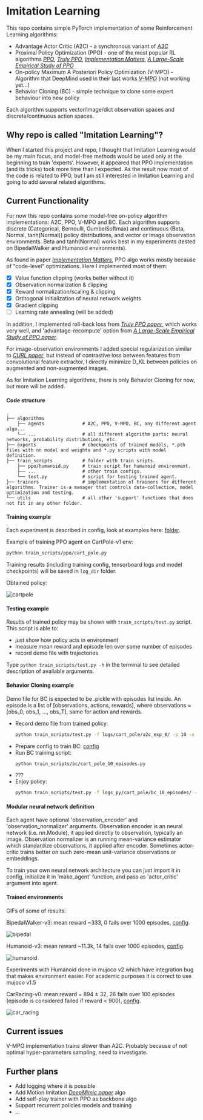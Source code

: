 # Imitation Learning

This repo contains simple PyTorch implementation of some Reinforcement Learning algorithms:
- Advantage Actor Critic (A2C) - a synchronous variant of [*A3C*](https://arxiv.org/abs/1602.01783)
- Proximal Policy Optimization (PPO) - one of the most popular RL algorithms [*PPO*](https://arxiv.org/abs/1707.06347), 
                               [*Truly PPO*](https://arxiv.org/abs/1903.07940), 
                               [*Implementation Matters*](https://arxiv.org/abs/2005.12729), 
                               [*A Large-Scale Empirical Study of PPO*](https://arxiv.org/abs/2006.05990)
- On-policy Maximum A Posteriori Policy Optimization (V-MPO) - Algorithm that DeepMind used in their last works [*V-MPO*](https://arxiv.org/abs/1909.12238) (not working yet...)
- Behavior Cloning (BC) - simple technique to clone some expert behaviour into new policy

Each algorithm supports vector/image/dict observation spaces and discrete/continuous action spaces. 

## Why repo is called "Imitation Learning"?
When I started this project and repo, I thought that Imitation Learning would be my main focus, 
and model-free methods would be used only at the beginning to train 'experts'. 
However, it appeared that PPO implementation (and its tricks) took more time than I expected. 
As the result now most of the code is related to PPO, but I am still interested in Imitation Learning and going to add several related algorithms.

## Current Functionality

For now this repo contains some model-free on-policy algorithm implementations: A2C, PPO, V-MPO and BC. 
Each algorithm supports discrete (Categorical, Bernoulli, GumbelSoftmax) and continuous (Beta, Normal, tanh(Normal)) policy distributions, 
and vector or image observation environments. Beta and tanh(Normal) works best in my experiments (tested on BipedalWalker and Humanoid environments).

As found in paper [*Implementation Matters*](https://arxiv.org/abs/2005.12729), 
PPO algo works mostly because of "code-level" optimizations. Here I implemented most of them:
- [x] Value function clipping (works better without it)
- [x] Observation normalization & clipping
- [x] Reward normalization/scaling & clipping
- [x] Orthogonal initialization of neural network weights
- [x] Gradient clipping
- [ ] Learning rate annealing (will be added)

In addition, I implemented roll-back loss from [*Truly PPO paper*](https://arxiv.org/abs/1903.07940), which works very well, 
and 'advantage-recompute' option from [*A Large-Scale Empirical Study of PPO paper*](https://arxiv.org/abs/2006.05990). 

For image-observation environments I added special regularization similar to [*CURL paper*](https://arxiv.org/abs/2004.04136), 
but instead of contrastive loss between features from convolutional feature extractor, 
I directly minimize D_KL between policies on augmented and non-augmented images.

As for Imitation Learning algorithms, there is only Behavior Cloning for now, but more will be added.

#### Code structure
    .
    ├── algorithms
        ├── agents              # A2C, PPO, V-MPO, BC, any different agent algo...
        └── ...                 # all different algorithm parts: neural networks, probability distributions, etc.
    ├── experts                 # checkpoints of trained models, *.pth files with nn model and weights and *.py scripts with model definition.
    ├── train_scripts           # folder with train sripts.
        ├── ppo/humanoid.py     # train script for humanoid environment.
        ├── ...                 # other train configs.
        └── test.py             # script for testing trained agent.
    ├── trainers                # implementation of trainers for different algorithms. Trainer is a manager that controls data-collection, model optimization and testing.
    └── utils                   # all other 'support' functions that does not fit in any other folder.

#### Training example
Each experiment is described in config, look at examples here: [folder](train_scripts).

Example of training PPO agent on CartPole-v1 env:

```bash
python train_scripts/ppo/cart_pole.py
```

Training results (including training config, tensorboard logs and model checkpoints) will be saved in ```log_dir``` folder.

Obtained policy: 

![cartpole](gifs/cartpole.gif)

#### Testing example
Results of trained policy may be shown with ```train_scripts/test.py``` script. 
This script is able to: 
- just show how policy acts in environment
- measure mean reward and episode len over some number of episodes
- record demo file with trajectories

Type ```python train_scripts/test.py -h``` in the terminal to see detailed description of available arguments.

#### Behavior Cloning example
Demo file for BC is expected to be .pickle with episodes list inside. 
An episode is a list of \[observations, actions, rewards\], where observations = \[obs_0, obs_1, ..., obs_T\], 
same for action and rewards.

- Record demo file from trained policy: 
    ```bash
    python train_scripts/test.py -f logs/cart_pole/a2c_exp_0/ -p 10 -n 10 -d demo_files/cartpole_demo_10_ep.pickle -t -1 -r
    ```
- Prepare config to train BC: [config](train_scripts/bc/cart_pole_10_episodes.py)
- Run BC training script: 
    ```bash
    python train_scripts/bc/cart_pole_10_episodes.py
    ```
- ???
- Enjoy policy:
    ```bash
    python train_scripts/test.py -f logs_py/cart_pole/bc_10_episodes/ -p 1
    ```

#### Modular neural network definition
Each agent have optional 'observation_encoder' and 'observation_normalizer' arguments.
Observation encoder is an neural network (i.e. nn.Module), it applied directly to observation, typically an image.
Observation normalizer is an running mean-variance estimator which standardize observations, it applied after encoder. 
Sometimes actor-critic trains better on such zero-mean unit-variance observations or embeddings.

To train your own neural network architecture you can just import it in config, 
initialize it in 'make_agent' function, and pass as 'actor_critic' argument into agent.

#### Trained environments
GIFs of some of results:

BipedalWalker-v3: mean reward ~333, 0 fails over 1000 episodes, [config](train_scripts/py_configs/bipedal.py).

![bipedal](./gifs/bipedal.gif)

Humanoid-v3: mean reward ~11.3k, 14 fails over 1000 episodes, [config](train_scripts/py_configs/humanoid.py).

![humanoid](./gifs/humanoid.gif)

Experiments with Humanoid done in mujoco v2 
which have integration bug that makes environment easier. For academic purposes it is correct to use mujoco v1.5

CarRacing-v0: mean reward = 894 ± 32, 26 fails over 100 episodes 
(episode is considered failed if reward < 900), 
[config](train_scripts/py_configs/car_racing.py).

![car_racing](gifs/car_racing.gif)

## Current issues
V-MPO implementation trains slower than A2C. Probably because of not optimal hyper-parameters sampling, need to investigate.

## Further plans
- Add logging where it is possible
- Add Motion Imitation [*DeepMimic paper*](https://arxiv.org/abs/1804.02717) algo
- Add self-play trainer with PPO as backbone algo
- Support recurrent policies models and training
- ...
